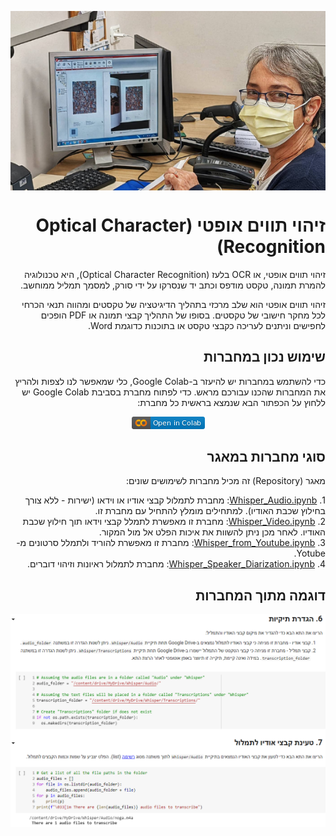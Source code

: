 <div dir="rtl">
<p align="center"><img style="display: block; margin-left: auto; margin-right: auto;" src="https://github.com/Sourasky-DHLAB/OCR/blob/main/Resources/ocr_530.png" /></p>
<h1>זיהוי תווים אופטי (<span class="mw-page-title-main">Optical Character Recognition)</span></h1>
<p>זיהוי תווים אופטי, או OCR בלעז (Optical Character Recognition), היא טכנולוגיה להמרת תמונה, טקסט מודפס וכתב יד שנסרקו על ידי סורק, למסמך תמליל ממוחשב.</p>
<p>זיהוי תווים אופטי הוא שלב מרכזי בתהליך הדיגיטציה של טקסטים ומהווה תנאי הכרחי לכל מחקר חישובי של טקסטים. בסופו של התהליך קבצי תמונה או PDF הופכים לחפישים וניתנים לעריכה כקבצי טקסט או בתוכנות כדוגמת Word.</p>
<h2 id="שימוש-נכון-במחברות">שימוש נכון במחברות</h2>
<p>כדי להשתמש במחברות יש להיעזר ב-Google Colab, כלי שמאפשר לנו לצפות ולהריץ את המחברות שהכנו עבורכם מראש. כדי לפתוח מחברת בסביבת Google Colab יש ללחוץ על הכפתור הבא שנמצא בראשית כל מחברת:</p>
<p align="center"><img src="https://github.com/Sourasky-DHLAB/Whisper/blob/main/Resources/colab.png" /></p>
<h2 id="סוגי-מחברות-במאגר">סוגי מחברות במאגר</h2>
<p>מאגר (Repository) זה מכיל מחברות לשימושים שונים:</p>
<div dir="rtl">1. <a href="https://github.com/Sourasky-DHLAB/Whisper/blob/main/Colab/Whisper_Audio.ipynb">Whisper_Audio.ipynb</a>: מחברת לתמלול קבצי אודיו או וידאו (ישירות - ללא צורך בחילוץ שכבת האודיו). למתחילים מומלץ להתחיל עם מחברת זו.<br />2. <a href="https://github.com/Sourasky-DHLAB/Whisper/blob/main/Colab/Whisper_Video.ipynb">Whisper_Video.ipynb</a>: מחברת זו מאפשרת לתמלל קבצי וידאו תוך חילוץ שכבת האודיו. לאחר מכן ניתן להשוות את איכות הפלט אל מול המקור.<br />3. <a href="https://github.com/Sourasky-DHLAB/Whisper/blob/main/Colab/Whisper_from_Youtube.ipynb">Whisper_from_Youtube.ipynb</a>: מחברת זו מאפשרת להוריד ולתמלל סרטונים מ-Yotube.<br />4. <a href="https://github.com/Sourasky-DHLAB/Whisper/blob/main/Colab/Whisper_Speaker_Diarization.ipynb">Whisper_Speaker_Diarization.ipynb</a>: מחברת לתמלול ראיונות וזיהוי דוברים.
<h2 id="דוגמה-מתוך-המחברות">דוגמה מתוך המחברות</h2>
<p align="center"><img src="https://github.com/Sourasky-DHLAB/Whisper/blob/main/Resources/screenshot.png" /></p>
</div>
</div>
